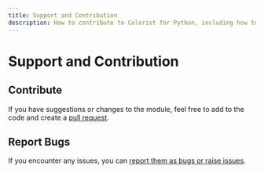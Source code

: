 ```yaml
---
title: Support and Contribution
description: How to contribute to Colorist for Python, including how to report bugs and suggest changes.
---
```


# Support and Contribution
## Contribute
If you have suggestions or changes to the module, feel free to add to the code and create a [pull request](https://github.com/jakob-bagterp/colorist-for-python/pulls).

## Report Bugs
If you encounter any issues, you can [report them as bugs or raise issues](https://github.com/jakob-bagterp/colorist-for-python/issues).
